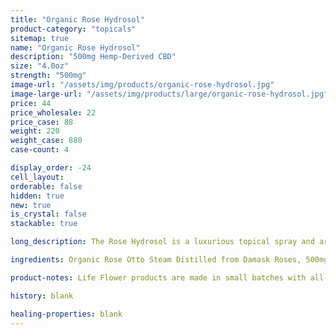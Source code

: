 ```yaml
---
title: "Organic Rose Hydrosol"
product-category: "topicals"
sitemap: true
name: "Organic Rose Hydrosol"
description: "500mg Hemp-Derived CBD"
size: "4.0oz"
strength: "500mg"
image-url: "/assets/img/products/organic-rose-hydrosol.jpg"
image-large-url: "/assets/img/products/large/organic-rose-hydrosol.jpg"
price: 44
price_wholesale: 22
price_case: 88
weight: 220
weight_case: 880
case-count: 4

display_order: -24
cell_layout:
orderable: false
hidden: true
new: true
is_crystal: false
stackable: true

long_description: The Rose Hydrosol is a luxurious topical spray and aromatherapy mist. Organic Damask roses and CBD work synergistically to tighten, tone, relieve inflammation associated with acne and balance the pH of the skin. Since Damask Roses have the highest vibration of any flower on this planet (320 Hertz), Rose essence is prized for its abilities to beautify the skin, lift energy and calm senses, promoting a sense of overall peace and wellbeing. Infused with a Rose Quartz Crystal, the stone of unconditional love. 

ingredients: Organic Rose Otto Steam Distilled from Damask Roses, 500mg Organic Hemp-Derived Cannabidiol, Cleansed & Charged Rose Quartz Crystal

product-notes: Life Flower products are made in small batches with all-natural and boutique ingredients. Orders are processed and ship within 14 business days. Please allow additional time for&nbsp;delivery.

history: blank

healing-properties: blank
---
```

